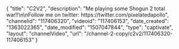{
    "title": "C2V2",
    "description": "Me playing some Shogun 2 total war!!\n\nFollow me on twitter: https:\/\/twitter.com\/pixelatedapollo",
    "channelid": "117406320",
    "videoid": "117406153",
    "date_created": "1363022365",
    "date_modified": "1507047844",
    "type": "captivate",
    "layout": "channelVideo",
    "url": "\/channel-2-copy\/c2v2\/117406320-117406153"
}